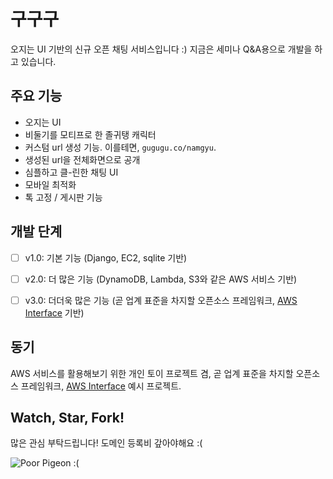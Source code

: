 # 구구구
오지는 UI 기반의 신규 오픈 채팅 서비스입니다 :) 지금은 세미나 Q&A용으로 개발을 하고 있습니다.


## 주요 기능

- 오지는 UI
- 비둘기를 모티프로 한 졸귀탱 캐릭터
- 커스텀 url 생성 기능. 이를테면, `gugugu.co/namgyu`.
- 생성된 url을 전체화면으로 공개
- 심플하고 클-린한 채팅 UI
- 모바일 최적화
- 톡 고정 / 게시판 기능


## 개발 단계

- [ ] v1.0: 기본 기능 (Django, EC2, sqlite 기반)
- [ ] v2.0: 더 많은 기능 (DynamoDB, Lambda, S3와 같은 AWS 서비스 기반)
- [ ] v3.0: 더더욱 많은 기능 (곧 업계 표준을 차지할 오픈소스 프레임워크, [AWS Interface](https://github.com/hubaimaster/aws-interface) 기반)


## 동기

AWS 서비스를 활용해보기 위한 개인 토이 프로젝트 겸, 곧 업계 표준을 차지할 오픈소스 프레임워크, [AWS Interface](https://github.com/hubaimaster/aws-interface) 예시 프로젝트.


## Watch, Star, Fork!

많은 관심 부탁드립니다! 도메인 등록비 갚아야해요 :(

![Poor Pigeon :(](https://media.giphy.com/media/5b23WOIbHmNqHx4P1i/giphy.gif)
